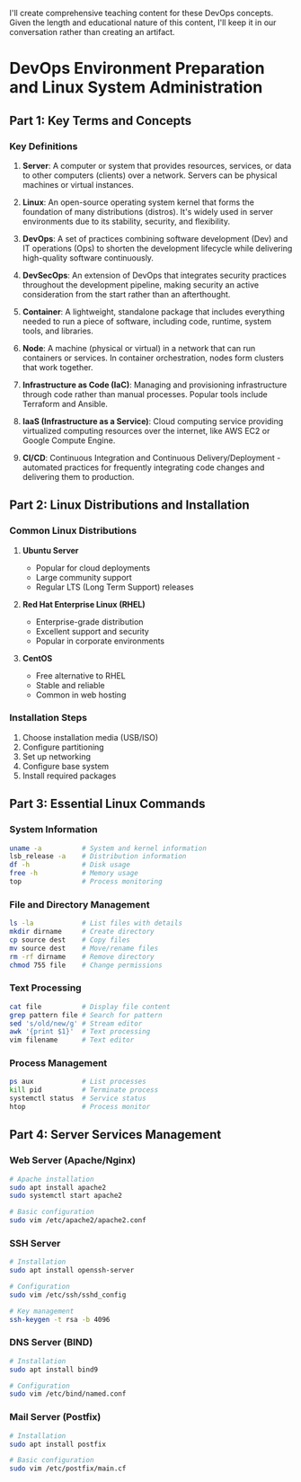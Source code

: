 I'll create comprehensive teaching content for these DevOps concepts. Given the length and educational nature of this content, I'll keep it in our conversation rather than creating an artifact.

# DevOps Environment Preparation and Linux System Administration

## Part 1: Key Terms and Concepts

### Key Definitions

1. **Server**: A computer or system that provides resources, services, or data to other computers (clients) over a network. Servers can be physical machines or virtual instances.

2. **Linux**: An open-source operating system kernel that forms the foundation of many distributions (distros). It's widely used in server environments due to its stability, security, and flexibility.

3. **DevOps**: A set of practices combining software development (Dev) and IT operations (Ops) to shorten the development lifecycle while delivering high-quality software continuously.

4. **DevSecOps**: An extension of DevOps that integrates security practices throughout the development pipeline, making security an active consideration from the start rather than an afterthought.

5. **Container**: A lightweight, standalone package that includes everything needed to run a piece of software, including code, runtime, system tools, and libraries.

6. **Node**: A machine (physical or virtual) in a network that can run containers or services. In container orchestration, nodes form clusters that work together.

7. **Infrastructure as Code (IaC)**: Managing and provisioning infrastructure through code rather than manual processes. Popular tools include Terraform and Ansible.

8. **IaaS (Infrastructure as a Service)**: Cloud computing service providing virtualized computing resources over the internet, like AWS EC2 or Google Compute Engine.

9. **CI/CD**: Continuous Integration and Continuous Delivery/Deployment - automated practices for frequently integrating code changes and delivering them to production.

## Part 2: Linux Distributions and Installation

### Common Linux Distributions

1. **Ubuntu Server**
   - Popular for cloud deployments
   - Large community support
   - Regular LTS (Long Term Support) releases

2. **Red Hat Enterprise Linux (RHEL)**
   - Enterprise-grade distribution
   - Excellent support and security
   - Popular in corporate environments

3. **CentOS**
   - Free alternative to RHEL
   - Stable and reliable
   - Common in web hosting

### Installation Steps
1. Choose installation media (USB/ISO)
2. Configure partitioning
3. Set up networking
4. Configure base system
5. Install required packages

## Part 3: Essential Linux Commands

### System Information
```bash
uname -a          # System and kernel information
lsb_release -a    # Distribution information
df -h             # Disk usage
free -h           # Memory usage
top               # Process monitoring
```

### File and Directory Management
```bash
ls -la            # List files with details
mkdir dirname     # Create directory
cp source dest    # Copy files
mv source dest    # Move/rename files
rm -rf dirname    # Remove directory
chmod 755 file    # Change permissions
```

### Text Processing
```bash
cat file          # Display file content
grep pattern file # Search for pattern
sed 's/old/new/g' # Stream editor
awk '{print $1}'  # Text processing
vim filename      # Text editor
```

### Process Management
```bash
ps aux            # List processes
kill pid          # Terminate process
systemctl status  # Service status
htop              # Process monitor
```

## Part 4: Server Services Management

### Web Server (Apache/Nginx)
```bash
# Apache installation
sudo apt install apache2
sudo systemctl start apache2

# Basic configuration
sudo vim /etc/apache2/apache2.conf
```

### SSH Server
```bash
# Installation
sudo apt install openssh-server

# Configuration
sudo vim /etc/ssh/sshd_config

# Key management
ssh-keygen -t rsa -b 4096
```

### DNS Server (BIND)
```bash
# Installation
sudo apt install bind9

# Configuration
sudo vim /etc/bind/named.conf
```

### Mail Server (Postfix)
```bash
# Installation
sudo apt install postfix

# Basic configuration
sudo vim /etc/postfix/main.cf
```

